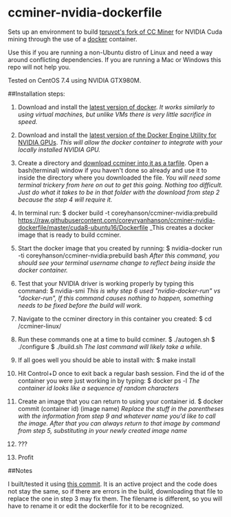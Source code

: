 # ccminer-nvidia-dockerfile
Sets up an environment to build [tpruvot's fork of CC Miner](https://github.com/tpruvot/ccminer) for NVIDIA Cuda mining through the use of a [docker](https://github.com/docker/docker-ce) container.

Use this if you are running a non-Ubuntu distro of Linux and need a way around conflicting dependencies. If you are running a Mac or Windows this repo will not help you.

Tested on CentOS 7.4 using NVIDIA GTX980M.

##Installation steps:

1. Download and install the [latest version of docker](https://docs.docker.com/engine/installation/).
_It works similarly to using virtual machines, but unlike VMs there is very little sacrifice in speed._

2. Download and install the [latest version of the Docker Engine Utility for NVIDIA GPUs](https://github.com/NVIDIA/nvidia-docker).
_This will allow the docker container to integrate with your locally installed NVIDIA GPU._

3. Create a directory and [download ccminer into it as a tarfile](https://github.com/tpruvot/ccminer/archive/linux.tar.gz). Open a bash(terminal) window if you haven't done so already and use it to inside the directory where you downloaded the file.
_You will need some terminal trickery from here on out to get this going. Nothing too difficult. Just do what it takes to be in that folder with the download from step 2 because the step 4 will require it._

4. In terminal run:
$ docker build -t coreyhanson/ccminer-nvidia:prebuild https://raw.githubusercontent.com/coreyryanhanson/ccminer-nvidia-dockerfile/master/cuda8-ubuntu16/Dockerfile
_This creates a docker image that is ready to build ccminer.

5. Start the docker image that you created by running:
$ nvidia-docker run -ti coreyhanson/ccminer-nvidia:prebuild bash
_After this command, you should see your terminal username change to reflect being inside the docker container._

6. Test that your NVIDIA driver is working properly by typing this command:
$ nvidia-smi
_This is why step 6 used "nvidia-docker-run" vs "docker-run", If this command causes nothing to happen, something needs to be fixed before the build will work._

7. Navigate to the ccminer directory in this container you created:
$ cd /ccminer-linux/

8. Run these commands one at a time to build ccminer.
$ ./autogen.sh
$ ./configure
$ ./build.sh
_The last command will likely take a while._

8. If all goes well you should be able to install with:
$ make install

9. Hit Control+D once to exit back a regular bash session. Find the id of the container you were just working in by typing:
$ docker ps -l
_The container id looks like a sequence of random characters_

10. Create an image that you can return to using your container id.
$ docker commit (container id) (image name)
_Replace the stuff in the parentheses with the information from step 9 and whatever name you'd like to call the image. After that you can always return to that image by command from step 5, substituting in your newly created image name_

11. ???

12. Profit

##Notes

I built/tested it using [this commit](https://github.com/tpruvot/ccminer/archive/df4fcbe3a4d1ce9ca023fccc2e09f1275ab86f85.tar.gz). It is an active project and the code does not stay the same, so if there are errors in the build, downloading that file to replace the one in step 3 may fix them. The filename is different, so you will have to rename it or edit the dockerfile for it to be recognized.
